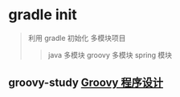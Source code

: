 # gradle init

> 利用 gradle 初始化 多模块项目 
> > java 多模块
> > groovy 多模块
> > spring 模块

## groovy-study [Groovy 程序设计](groovy-study/README.md)
